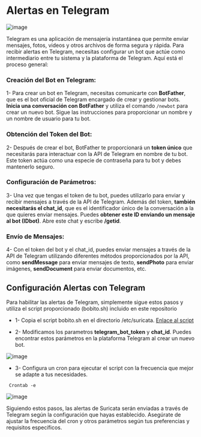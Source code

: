# Alertas en Telegram

![image](https://github.com/Scosrom/Suricata-Telegram/assets/114906778/2f7a82a5-6109-4122-856f-868c39dc5173)


Telegram es una aplicación de mensajería instantánea que permite enviar mensajes, fotos, videos y otros archivos de forma segura y rápida. Para recibir alertas en Telegram, necesitas configurar un bot que actúe como intermediario entre tu sistema y la plataforma de Telegram. Aquí está el proceso general:

### Creación del Bot en Telegram:

1- Para crear un bot en Telegram, necesitas comunicarte con **BotFather**, que es el bot oficial de Telegram encargado de crear y gestionar bots.
**Inicia una conversación con BotFather** y utiliza el comando <code>/newbot</code> para crear un nuevo bot. Sigue las instrucciones para proporcionar un nombre y un nombre de usuario para tu bot.

### Obtención del Token del Bot:

2- Después de crear el bot, BotFather te proporcionará un **token único** que necesitarás para interactuar con la API de Telegram en nombre de tu bot. Este token actúa como una especie de contraseña para tu bot y debes mantenerlo seguro.

### Configuración de Parámetros:

3- Una vez que tengas el token de tu bot, puedes utilizarlo para enviar y recibir mensajes a través de la API de Telegram. Además del token, **también necesitarás el chat_id**, que es el identificador único de la conversación a la que quieres enviar mensajes. Puedes **obtener este ID enviando un mensaje al bot (IDbot)**. Abre este chat y escribe **/getid**.

### Envío de Mensajes:

4- Con el token del bot y el chat_id, puedes enviar mensajes a través de la API de Telegram utilizando diferentes métodos proporcionados por la API, como **sendMessage** para enviar mensajes de texto, **sendPhoto** para enviar imágenes, **sendDocument** para enviar documentos, etc.


## Configuración Alertas con Telegram

Para habilitar las alertas de Telegram, simplemente sigue estos pasos y utiliza el script proporcionado (bobito.sh) incluido en este repositorio

- 1- Copia el script bobito.sh en el directorio /etc/suricata. [Enlace al script](botito.sh)

- 2- Modificamos los parametros **telegram_bot_token** y **chat_id**. Puedes encontrar estos parámetros en la plataforma Telegram al crear un nuevo bot.

![image](https://github.com/Scosrom/Suricata-Telegram/assets/114906778/67c26142-2b9a-4c7e-91a4-8a50338a1d71)

- 3- Configura un cron para ejecutar el script con la frecuencia que mejor se adapte a tus necesidades.

``` Crontab -e```

![image](https://github.com/Scosrom/Suricata-Telegram/assets/114906778/2a1fd81c-8706-4155-80ed-0036bf115abd)

Siguiendo estos pasos, las alertas de Suricata serán enviadas a través de Telegram según la configuración que hayas establecido. Asegúrate de ajustar la frecuencia del cron y otros parámetros según tus preferencias y requisitos específicos.
